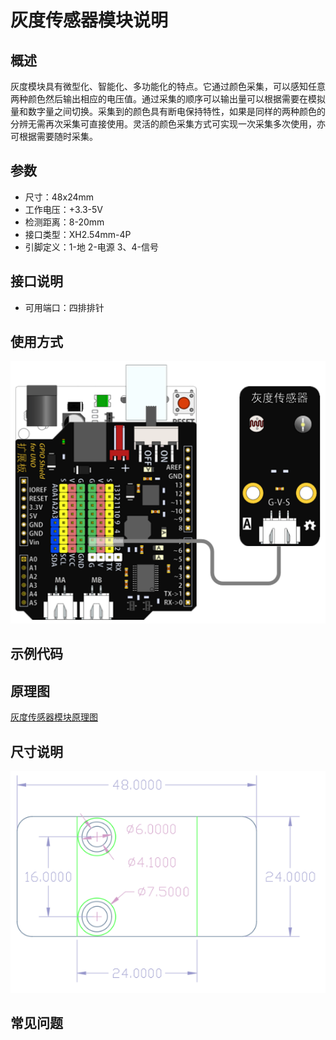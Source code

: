 # 灰度传感器模块说明   

## 概述
灰度模块具有微型化、智能化、多功能化的特点。它通过颜色采集，可以感知任意两种颜色然后输出相应的电压值。通过采集的顺序可以输出量可以根据需要在模拟量和数字量之间切换。采集到的颜色具有断电保持特性，如果是同样的两种颜色的分辨无需再次采集可直接使用。灵活的颜色采集方式可实现一次采集多次使用，亦可根据需要随时采集。

## 参数 
- 尺寸：48x24mm
- 工作电压：+3.3-5V
- 检测距离：8-20mm
- 接口类型：XH2.54mm-4P
- 引脚定义：1-地 2-电源 3、4-信号

## 接口说明
- 可用端口：四排排针

## 使用方式
![](./images/42.png)

## 示例代码

## 原理图
[灰度传感器模块原理图](https://github.com/Haohaodada-official/haohaodada-docs/blob/master/%E5%8E%9F%E7%90%86%E5%9B%BE/%E7%81%B0%E5%BA%A6%E4%BC%A0%E6%84%9F%E5%99%A8%E6%A8%A1%E5%9D%97.pdf)

## 尺寸说明
![](./images/01.png)

## 常见问题